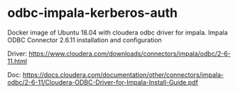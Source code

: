 # odbc-impala-kerberos-auth
Docker image of Ubuntu 18.04 with cloudera odbc driver for impala. Impala ODBC Connector 2.6.11 installation and configuration

Driver: https://www.cloudera.com/downloads/connectors/impala/odbc/2-6-11.html

Doc: https://docs.cloudera.com/documentation/other/connectors/impala-odbc/2-6-11/Cloudera-ODBC-Driver-for-Impala-Install-Guide.pdf


